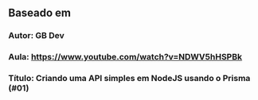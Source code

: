 ## Baseado em

### Autor: GB Dev

### Aula: https://www.youtube.com/watch?v=NDWV5hHSPBk

### Título: Criando uma API simples em NodeJS usando o Prisma (#01)
